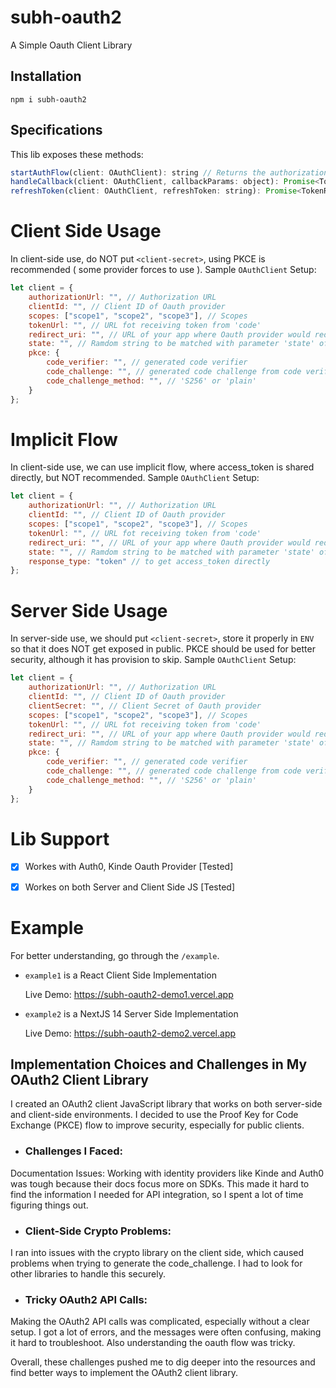 # subh-oauth2
A Simple Oauth Client Library

## Installation
```
npm i subh-oauth2
```

## Specifications
This lib exposes these methods:
```js
startAuthFlow(client: OAuthClient): string // Returns the authorization URL
handleCallback(client: OAuthClient, callbackParams: object): Promise<TokenResponse>
refreshToken(client: OAuthClient, refreshToken: string): Promise<TokenResponse>
```

# Client Side Usage
In client-side use, do NOT put `<client-secret>`, using PKCE is recommended ( some provider forces to use ).
Sample `OAuthClient` Setup:
```js
let client = {
    authorizationUrl: "", // Authorization URL
    clientId: "", // Client ID of Oauth provider
    scopes: ["scope1", "scope2", "scope3"], // Scopes
    tokenUrl: "", // URL fot receiving token from 'code'
    redirect_uri: "", // URL of your app where Oauth provider would redirect after login ( remember to put this is Oauth Provider Settings )
    state: "", // Ramdom string to be matched with parameter 'state' of callback URL
    pkce: {
        code_verifier: "", // generated code verifier
        code_challenge: "", // generated code challenge from code verifier
        code_challenge_method: "", // 'S256' or 'plain'
    }
};
```


# Implicit Flow
In client-side use, we can use implicit flow, where access_token is shared directly, but NOT recommended.
Sample `OAuthClient` Setup:
```js
let client = {
    authorizationUrl: "", // Authorization URL
    clientId: "", // Client ID of Oauth provider
    scopes: ["scope1", "scope2", "scope3"], // Scopes
    tokenUrl: "", // URL fot receiving token from 'code'
    redirect_uri: "", // URL of your app where Oauth provider would redirect after login ( remember to put this is Oauth Provider Settings )
    state: "", // Ramdom string to be matched with parameter 'state' of callback URL
    response_type: "token" // to get access_token directly
};
```


# Server Side Usage
In server-side use, we should put `<client-secret>`, store it properly in `ENV` so that it does NOT get exposed in public. PKCE should be used for better security, although it has provision to skip.
Sample `OAuthClient` Setup:
```js
let client = {
    authorizationUrl: "", // Authorization URL
    clientId: "", // Client ID of Oauth provider
    clientSecret: "", // Client Secret of Oauth provider
    scopes: ["scope1", "scope2", "scope3"], // Scopes
    tokenUrl: "", // URL fot receiving token from 'code'
    redirect_uri: "", // URL of your app where Oauth provider would redirect after login ( remember to put this is Oauth Provider Settings )
    state: "", // Ramdom string to be matched with parameter 'state' of callback URL
    pkce: {
        code_verifier: "", // generated code verifier
        code_challenge: "", // generated code challenge from code verifier
        code_challenge_method: "", // 'S256' or 'plain'
    }
};
```

# Lib Support
- [x] Workes with Auth0, Kinde Oauth Provider [Tested]

- [x] Workes on both Server and Client Side JS [Tested]

# Example
For better understanding, go through the `/example`.

- `example1` is a React Client Side Implementation 

  Live Demo: https://subh-oauth2-demo1.vercel.app


- `example2` is a NextJS 14 Server Side Implementation


  Live Demo: https://subh-oauth2-demo2.vercel.app



## Implementation Choices and Challenges in My OAuth2 Client Library

I created an OAuth2 client JavaScript library that works on both server-side and client-side environments. I decided to use the Proof Key for Code Exchange (PKCE) flow to improve security, especially for public clients.

- ### Challenges I Faced:
Documentation Issues: Working with identity providers like Kinde and Auth0 was tough because their docs focus more on SDKs. This made it hard to find the information I needed for API integration, so I spent a lot of time figuring things out.

- ### Client-Side Crypto Problems:
I ran into issues with the crypto library on the client side, which caused problems when trying to generate the code_challenge. I had to look for other libraries to handle this securely.

- ### Tricky OAuth2 API Calls:
Making the OAuth2 API calls was complicated, especially without a clear setup. I got a lot of errors, and the messages were often confusing, making it hard to troubleshoot. Also understanding the oauth flow was tricky.

Overall, these challenges pushed me to dig deeper into the resources and find better ways to implement the OAuth2 client library.








